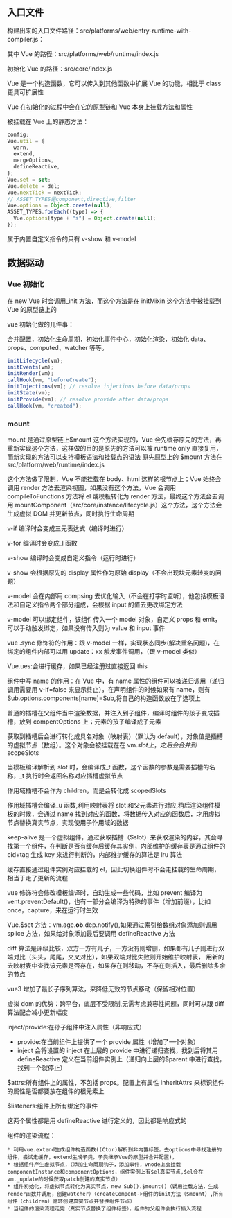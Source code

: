 ## 入口文件

构建出来的入口文件路径：src/platforms/web/entry-runtime-with-compiler.js：

其中 Vue 的路径：src/platforms/web/runtime/index.js

初始化 Vue 的路径：src/core/index.js

Vue 是一个构造函数，它可以传入到其他函数中扩展 Vue 的功能，相比于 class 更具可扩展性

Vue 在初始化的过程中会在它的原型链和 Vue 本身上挂载方法和属性

被挂载在 Vue 上的静态方法：

```js
config;
Vue.util = {
  warn,
  extend,
  mergeOptions,
  defineReactive,
};
Vue.set = set;
Vue.delete = del;
Vue.nextTick = nextTick;
// ASSET_TYPES是component,directive,filter
Vue.options = Object.create(null);
ASSET_TYPES.forEach((type) => {
  Vue.options[type + "s"] = Object.create(null);
});
```

属于内置自定义指令的只有 v-show 和 v-model

## 数据驱动

### Vue 初始化

在 new Vue 时会调用\_init 方法，而这个方法是在 initMixin 这个方法中被挂载到 Vue 的原型链上的

vue 初始化做的几件事：

合并配置，初始化生命周期，初始化事件中心，初始化渲染，初始化 data、props、computed、watcher 等等。

```js
initLifecycle(vm);
initEvents(vm);
initRender(vm);
callHook(vm, "beforeCreate");
initInjections(vm); // resolve injections before data/props
initState(vm);
initProvide(vm); // resolve provide after data/props
callHook(vm, "created");
```

### mount

mount 是通过原型链上$mount 这个方法实现的，Vue 会先缓存原先的方法，再重新实现这个方法，这样做的目的是原先的方法可以被 runtime only 直接复用，而新实现的方法可以支持模板语法和挂载点的语法
原先原型上的 $mount 方法在 src/platform/web/runtime/index.js

这个方法做了限制，Vue 不能挂载在 body、html 这样的根节点上；Vue 始终会调用 render 方法去渲染视图，如果没有这个方法，Vue 会调用 compileToFunctions 方法将 el 或模板转化为 render 方法，最终这个方法会去调用 mountComponent（src/core/instance/lifecycle.js）这个方法，这个方法会生成虚拟 DOM 并更新节点，同时执行生命周期

v-if 编译时会变成三元表达式（编译时进行）

v-for 编译时会变成\_l 函数

v-show 编译时会变成自定义指令（运行时进行）

v-show 会根据原先的 display 属性作为原始 display（不会出现块元素转变的问题）

v-model 会在内部用 compsing 去优化输入（不会在打字时监听），他包括模板语法和自定义指令两个部分组成，会根据 input 的值去更改绑定方法

v-model 可以绑定组件，该组件传入一个 model 对象，自定义 props 和 emit，可以手动触发绑定，如果没有传入则为 value 和 input 事件

vue .sync 修饰符的作用：跟 v-model 一样，实现状态同步(解决重名问题)，在绑定的组件内部可以用 update：xx 触发事件调用，（跟 v-model 类似）

Vue.ues:会进行缓存，如果已经注册过直接返回 this

组件中写 name 的作用：在 Vue 中，有 name 属性的组件可以被递归调用（递归调用需要用 v-if=false 来显示终止），在声明组件的时候如果有 name，则有 Sub.options.components[name]=Sub,将自己的构造函数放在了选项上

普通的插槽在父组件当中渲染数据，并注入到子组件，编译时组件的孩子变成插槽，放到 compentOptions 上；元素的孩子编译成子元素

获取到插槽后会进行转化成具名对象（映射表）（默认为 default），对象值是插槽的虚拟节点（数组）。这个对象会被挂载在在 vm.$slot上，之后会合并到$scopeSlots

当模板编译解析到 slot 时，会编译成\_t 函数，这个函数的参数是需要插槽的名称，\_t 执行时会返回名称对应插槽虚拟节点

作用域插槽不会作为 children，而是会转化成 scopedSlots

作用域插槽会编译\_u 函数,利用映射表将 slot 和父元素进行对应,稍后渲染组件模板的时候，会通过 name 找到对应的函数，将数据传入对应的函数后，才用虚拟节点替换真实节点，实现使用子作用域的数据

keep-alive 是一个虚拟组件，通过获取插槽（$slot）来获取渲染的内容，其会寻找第一个组件，在判断是否有缓存后缓存其实例，内部维护的缓存表是通过组件的 cid+tag 生成 key 来进行判断的，内部维护缓存的算法是 lru 算法

缓存直接通过组件实例对应挂载的 el，因此切换组件时不会走挂载的生命周期，相当于走了更新的流程

vue 修饰符会修改模板编译时，自动生成一些代码，比如 prevent 编译为 vent.preventDefault()，也有一部分会编译为特殊的事件（增加前缀），比如 once，capture，来在运行时生效

Vue.$set 方法：vm.age.**ob**.dep.notify(),如果通过索引给数组对象添加则调用 splice 方法，如果给对象添加最后要调用 defineReactive 方法

diff 算法是评级比较，双方一方有儿子，一方没有则增删，如果都有儿子则进行双端对比（头头，尾尾，交叉对比），如果双端对比失败则开始维护映射表，
用新的去映射表中查找该元素是否存在，如果存在则移动，不存在则插入，最后删除多余的节点

vue3 增加了最长子序列算法，来降低无效的节点移动（保留相对位置）

虚拟 dom 的优势：跨平台，底层不受限制,无需考虑兼容性问题，同时可以跟 diff 算法配合减小更新幅度

inject/provide:在孙子组件中注入属性（非响应式）

- provide:在当前组件上提供了一个 provide 属性（增加了一个对象）
- inject 会将设置的 inject 在上层的 provide 中进行递归查找，找到后将其用 defineReactive 定义在当前组件实例上（递归向上层的$parent 中进行查找，找到一个就停止）

$attrs:所有组件上的属性，不包括 props。配置上有属性 inheritAttrs 来标识组件的属性是否都要放在组件的根元素上

$listeners:组件上所有绑定的事件

这两个属性都是用 defineReactive 进行定义的，因此都是响应式的

组件的渲染流程：

    * 利用vue.extend生成组件构造函数((Ctor)解析到非内置标签，去options中寻找注册的组件，尝试走缓存，extend生成子类，子类继承Vue的原型并合并配置)，
    * 根据组件产生虚拟节点，（添加生命周期钩子，添加事件，vnode上会挂载componentInstance和componentOptions，组件实例上有$el真实节点,$el会在vm._update的时候获取patch创建的真实节点）
    * 组件初始化，将虚拟节点转化为真实节点，new Sub().$mount()（调用挂载方法，生成render函数并调用，创建watcher）（createCompent->组件的init方法（$mount）,所有组件（children）循环创建真实节点并替换组件节点）
    * 当组件的渲染流程走完（真实节点替换了组件标签），组件的父组件会执行插入流程
